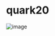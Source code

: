 # quark20

![image](https://github.com/user-attachments/assets/88eaba98-c7d8-4b6f-b229-06a0c6b36167)
